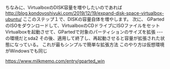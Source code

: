 ちなみに、VirtualboxのDISK容量を増やしたいのであれば
http://blog.kondoyoshiyuki.com/2019/12/19/expand-disk-space-virtualbox-ubuntu/
ここのステップ１で、DISKの容量自体を増やします。
次に、
GPartedのISOをダウンロードして、VirtualboxのCDドライブにISOファイルをセット
Virtualboxを起動させて、GPartedで対象のパーティションのサイズを拡張
---の環境だとsda2
その後、適用して終了し、再起動させると容量が拡張された状態になっている。
これが最もシンプルで簡単な拡張方法
このやり方は仮想環境がWindowsでも同じ

https://www.milkmemo.com/entry/gparted_win
